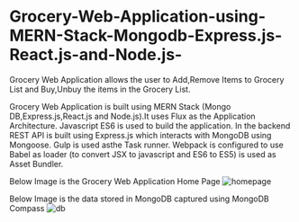 # Grocery-Web-Application-using-MERN-Stack-Mongodb-Express.js-React.js-and-Node.js-

Grocery Web Application allows the user to Add,Remove Items to Grocery List and Buy,Unbuy the items in the Grocery List.

Grocery Web Application is built using MERN Stack (Mongo DB,Express.js,React.js and Node.js).It uses Flux as the Application Architecture. 
Javascript ES6 is used to build the application. In the backend REST API is built using Express.js which interacts with MongoDB using Mongoose.
Gulp is used asthe Task runner. Webpack is configured to use Babel as loader (to convert JSX to javascript and ES6 to ES5) is used as Asset Bundler.

Below Image is the Grocery Web Application Home Page
![homepage](https://cloud.githubusercontent.com/assets/18333443/22323860/8e4e7340-e3cb-11e6-8a42-7ad3dac5e2aa.PNG)

Below Image is the data stored in MongoDB captured using MongoDB Compass
![db](https://cloud.githubusercontent.com/assets/18333443/22323429/da4cdd66-e3c8-11e6-8405-4ab9329c64f8.PNG)
